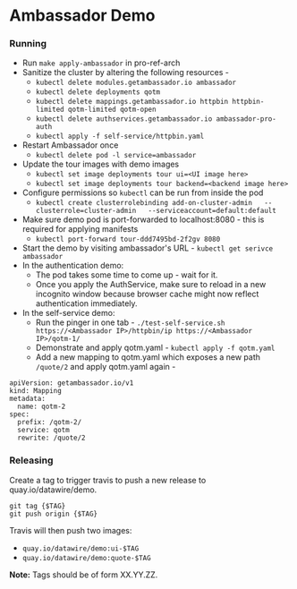 # Ambassador Demo

### Running

- Run `make apply-ambassador` in pro-ref-arch
- Sanitize the cluster by altering the following resources -
  - `kubectl delete modules.getambassador.io ambassador`
  - `kubectl delete deployments qotm`
  - `kubectl delete mappings.getambassador.io httpbin httpbin-limited qotm-limited qotm-open`
  - `kubectl delete authservices.getambassador.io ambassador-pro-auth`
  - `kubectl apply -f self-service/httpbin.yaml`
- Restart Ambassador once
  - `kubectl delete pod -l service=ambassador`
- Update the tour images with demo images
  - `kubectl set image deployments tour ui=<UI image here>`
  - `kubectl set image deployments tour backend=<backend image here>`
- Configure permissions so `kubectl` can be run from inside the pod
  - `kubectl create clusterrolebinding add-on-cluster-admin   --clusterrole=cluster-admin   --serviceaccount=default:default`
- Make sure demo pod is port-forwarded to localhost:8080 - this is required for applying manifests
  - `kubectl port-forward tour-ddd7495bd-2f2gv 8080`
- Start the demo by visiting ambassador's URL - `kubectl get serivce ambassador`
- In the authentication demo:
  - The pod takes some time to come up - wait for it.
  - Once you apply the AuthService, make sure to reload in a new incognito window because browser cache might now reflect authentication immediately.
- In the self-service demo:
  - Run the pinger in one tab - `./test-self-service.sh https://<Ambassador IP>/httpbin/ip https://<Ambassador IP>/qotm-1/`
  - Demonstrate and apply qotm.yaml - `kubectl apply -f qotm.yaml`
  - Add a new mapping to qotm.yaml which exposes a new path `/quote/2` and apply qotm.yaml again -
```
apiVersion: getambassador.io/v1
kind: Mapping
metadata:
  name: qotm-2
spec:
  prefix: /qotm-2/
  service: qotm
  rewrite: /quote/2
```

### Releasing

Create a tag to trigger travis to push a new release to quay.io/datawire/demo.

```
git tag {$TAG}
git push origin {$TAG}
```

Travis will then push two images: 
- `quay.io/datawire/demo:ui-$TAG`
- `quay.io/datawire/demo:quote-$TAG`

**Note:** Tags should be of form XX.YY.ZZ.
